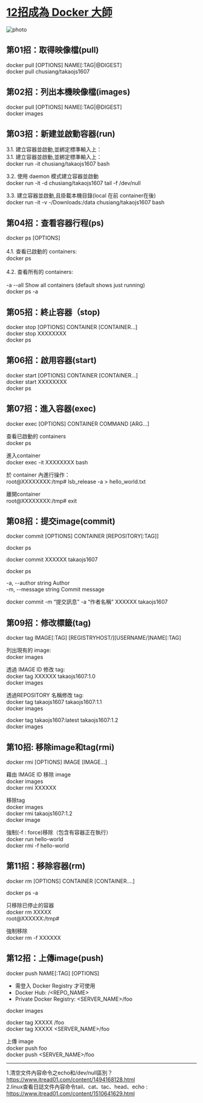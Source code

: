 # [12招成為 Docker 大師](https://www.youtube.com/watch?v=k5iwKUZY9tk)</br>

![photo](https://github.com/michaelyenoke/docker_notebook_slider_examples/blob/main/03_docker_commands/12dockercommands.png)

## 第01招：取得映像檔(pull) </br> 
docker pull [OPTIONS] NAME[:TAG|@DIGEST] </br>
docker pull chusiang/takaojs1607 </br>

## 第02招：列出本機映像檔(images) </br>
docker pull [OPTIONS]  NAME[:TAG|@DIGEST] </br>
docker images </br>

## 第03招：新建並啟動容器(run)</br>
3.1. 建立容器並啟動,並綁定標準輸入上： </br>
3.1. 建立容器並啟動,並綁定標準輸入上： </br>
docker run -it  chusiang/takaojs1607 bash  </br>

3.2. 使用 daemon 模式建立容器並啟動 </br>
docker run -it -d chusiang/takaojs1607 tail -f /dev/null  </br>

3.3. 建立容器並啟動,且掛載本機目錄(local 在前 container在後) </br>
docker run  -it -v -/Downloads:/data chusiang/takaojs1607 bash </br>


## 第04招：查看容器行程(ps) </br>
docker ps [OPTIONS] </br>
</br>
4.1. 查看已啟動的 containers: </br>
docker ps </br>
</br>
4.2. 查看所有的 containers: </br>
</br>
 -a   --all  Show all containers (default shows just running) </br>
docker ps -a </br>


## 第05招：終止容器（stop)  </br>
docker stop [OPTIONS] CONTAINER [CONTAINER...] </br>
docker stop  XXXXXXXX </br>
docker ps </br>


## 第06招：啟用容器(start) </br>
docker start [OPTIONS] CONTAINER [CONTAINER...] </br>
docker start  XXXXXXXX </br>
docker ps </br>


## 第07招：進入容器(exec) </br>
docker exec [OPTIONS] CONTAINER COMMAND [ARG...] </br>

查看已啟動的 containers </br>
docker ps </br>

進入container </br> 
docker  exec  -it  XXXXXXXX  bash </br>

於 container 內進行操作： </br>
root@XXXXXXXX:/tmp# lsb_release -a > hello_world.txt </br>

離開container </br>
root@XXXXXXXX:/tmp# exit </br>


## 第08招：提交image(commit) </br>
docker commit [OPTIONS] CONTAINER [REPOSITORY[:TAG]] </br>

docker ps </br>

docker  commit  XXXXXX  takaojs1607 </br>

docker ps </br>

-a,   --author string            Author  </br>
-m, --message string        Commit message </br>
 

docker commit -m “提交訊息” -a “作者名稱” XXXXXX takaojs1607 </br>


## 第09招：修改標籤(tag) </br>
docker tag IMAGE[:TAG] [REGISTRYHOST/][USERNAME/]NAME[:TAG] </br>

列出現有的 image: </br>
docker images </br>

透過 IMAGE ID 修改 tag: </br>
docker tag XXXXXX takaojs1607:1.0 </br>
docker images </br>

透過REPOSITORY 名稱修改 tag: </br>
docker tag takaojs1607 takaojs1607:1.1 </br>
docker images </br>
 
docker tag takaojs1607:latest takaojs1607:1.2 </br>
docker images </br>


## 第10招: 移除image和tag(rmi) </br>
docker rmi [OPTIONS] IMAGE [IMAGE...] </br>

藉由 IMAGE ID 移除 image </br>
docker images </br>
docker rmi XXXXXX </br>

移除tag </br>
docker images </br>
docker rmi takaojs1607:1.2 </br>
docker image </br>

強制(-f : force)移除（包含有容器正在執行） </br>
docker run hello-world </br>
docker rmi -f hello-world </br>


## 第11招：移除容器(rm) </br>
docker rm [OPTIONS] CONTAINER [CONTAINER....] </br>

docker ps -a </br>

只移除已停止的容器 </br>
docker rm XXXXX </br>
root@XXXXXX:/tmp# </br>

強制移除 </br>
docker rm -f XXXXXX </br>


## 第12招：上傳image(push) </br>
docker push NAME[:TAG] [OPTIONS] </br>

- 需登入 Docker Registry 才可使用 </br>
- Docker Hub: <USERNAME>/<REPO_NAME>  </br>
- Private Docker Registry: <SERVER_NAME>/foo </br>

docker images </br>

docker tag XXXXX  <USERNAME>/foo </br>
docker tag XXXXX  <SERVER_NAME>/foo </br>

上傳 image </br>
docker push <USERNAME>foo </br>
docker push <SERVER_NAME>/foo </br>

---

1.清空文件內容命令之echo和/dev/null區別？https://www.itread01.com/content/1494168128.html  </br>
2.linux查看日誌文件內容命令tail、cat、tac、head、echo : https://www.itread01.com/content/1510641629.html
